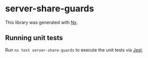 # server-share-guards

This library was generated with [Nx](https://nx.dev).

## Running unit tests

Run `nx test server-share-guards` to execute the unit tests via [Jest](https://jestjs.io).
